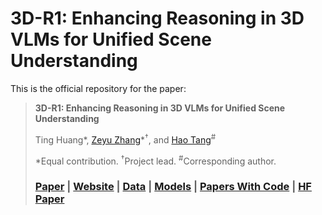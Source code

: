 # 3D-R1: Enhancing Reasoning in 3D VLMs for Unified Scene Understanding

This is the official repository for the paper:
> **3D-R1: Enhancing Reasoning in 3D VLMs for Unified Scene Understanding**
>
> Ting Huang\*, [Zeyu Zhang](https://steve-zeyu-zhang.github.io/)\*<sup>†</sup>, and [Hao Tang](https://ha0tang.github.io/)<sup>#</sup>
>
> \*Equal contribution. <sup>†</sup>Project lead. <sup>#</sup>Corresponding author.
>
> ### [Paper]() | [Website](https://aigeeksgroup.github.io/3D-R1) | [Data](https://huggingface.co/datasets/AIGeeksGroup/Scene-30K) | [Models](https://huggingface.co/AIGeeksGroup/3D-R1) | [Papers With Code]() | [HF Paper]()
